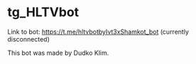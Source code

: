 # tg_HLTVbot
Link to bot: https://t.me/hltvbotbyIvt3xShamkot_bot (currently disconnected)

This bot was made by Dudko Klim. 
